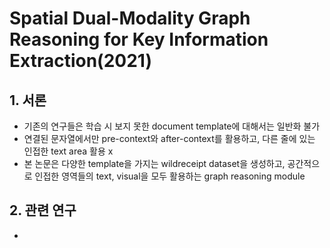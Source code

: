 # Spatial Dual-Modality Graph Reasoning for Key Information Extraction(2021)

## 1. 서론
- 기존의 연구들은 학습 시 보지 못한 document template에 대해서는 일반화 불가
- 연결된 문자열에서만 pre-context와 after-context를 활용하고, 다른 줄에 있는 인접한 text area 활용 x
- 본 논문은 다양한 template을 가지는 wildreceipt dataset을 생성하고, 공간적으로 인접한 영역들의 text, visual을 모두 활용하는 graph reasoning module

## 2. 관련 연구 
- 
